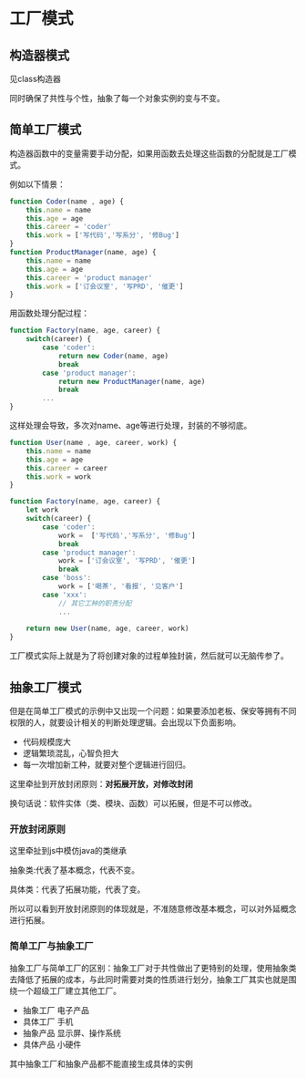 # 工厂模式

## 构造器模式

见class构造器

同时确保了共性与个性，抽象了每一个对象实例的变与不变。

## 简单工厂模式

构造器函数中的变量需要手动分配，如果用函数去处理这些函数的分配就是工厂模式。

例如以下情景：

~~~js
function Coder(name , age) {
    this.name = name
    this.age = age
    this.career = 'coder' 
    this.work = ['写代码','写系分', '修Bug']
}
function ProductManager(name, age) {
    this.name = name 
    this.age = age
    this.career = 'product manager'
    this.work = ['订会议室', '写PRD', '催更']
}
~~~

用函数处理分配过程：

~~~js
function Factory(name, age, career) {
    switch(career) {
        case 'coder':
            return new Coder(name, age) 
            break
        case 'product manager':
            return new ProductManager(name, age)
            break
        ...
}
~~~

这样处理会导致，多次对name、age等进行处理，封装的不够彻底。

~~~js
function User(name , age, career, work) {
    this.name = name
    this.age = age
    this.career = career 
    this.work = work
}

function Factory(name, age, career) {
    let work
    switch(career) {
        case 'coder':
            work =  ['写代码','写系分', '修Bug'] 
            break
        case 'product manager':
            work = ['订会议室', '写PRD', '催更']
            break
        case 'boss':
            work = ['喝茶', '看报', '见客户']
        case 'xxx':
            // 其它工种的职责分配
            ...
            
    return new User(name, age, career, work)
}
~~~

工厂模式实际上就是为了将创建对象的过程单独封装，然后就可以无脑传参了。

## 抽象工厂模式

但是在简单工厂模式的示例中又出现一个问题：如果要添加老板、保安等拥有不同权限的人，就要设计相关的判断处理逻辑。会出现以下负面影响。

* 代码规模庞大
* 逻辑繁琐混乱，心智负担大
* 每一次增加新工种，就要对整个逻辑进行回归。

这里牵扯到开放封闭原则：**对拓展开放，对修改封闭**

换句话说：软件实体（类、模块、函数）可以拓展，但是不可以修改。

### 开放封闭原则

这里牵扯到js中模仿java的类继承

抽象类:代表了基本概念，代表不变。

具体类：代表了拓展功能，代表了变。



所以可以看到开放封闭原则的体现就是，不准随意修改基本概念，可以对外延概念进行拓展。

### 简单工厂与抽象工厂

抽象工厂与简单工厂的区别：抽象工厂对于共性做出了更特别的处理，使用抽象类去降低了拓展的成本，与此同时需要对类的性质进行划分，抽象工厂其实也就是围绕一个超级工厂建立其他工厂。

* 抽象工厂 电子产品
* 具体工厂 手机
* 抽象产品 显示屏、操作系统
* 具体产品 小硬件

其中抽象工厂和抽象产品都不能直接生成具体的实例